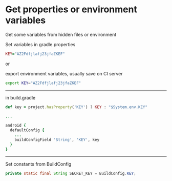 # Get properties or environment variables

Get some variables from hidden files or environment

Set variables in gradle.properties
```ruby
KEY="AZ2Fdfjlafj23jfaZKEF"
```
or

export environment variables, usually save on CI server
```bash
export KEY="AZ2Fdfjlafj23jfaZKEF"
```
---

in build.gradle
```ruby
def key = project.hasProperty('KEY') ? KEY : "$System.env.KEY"

...

android {
  defaultConfig {
    ...
    buildConfigField 'String', 'KEY', key
  }
}
```
---

Set constants from BuildConfig
```java
private static final String SECRET_KEY = BuildConfig.KEY;
```
